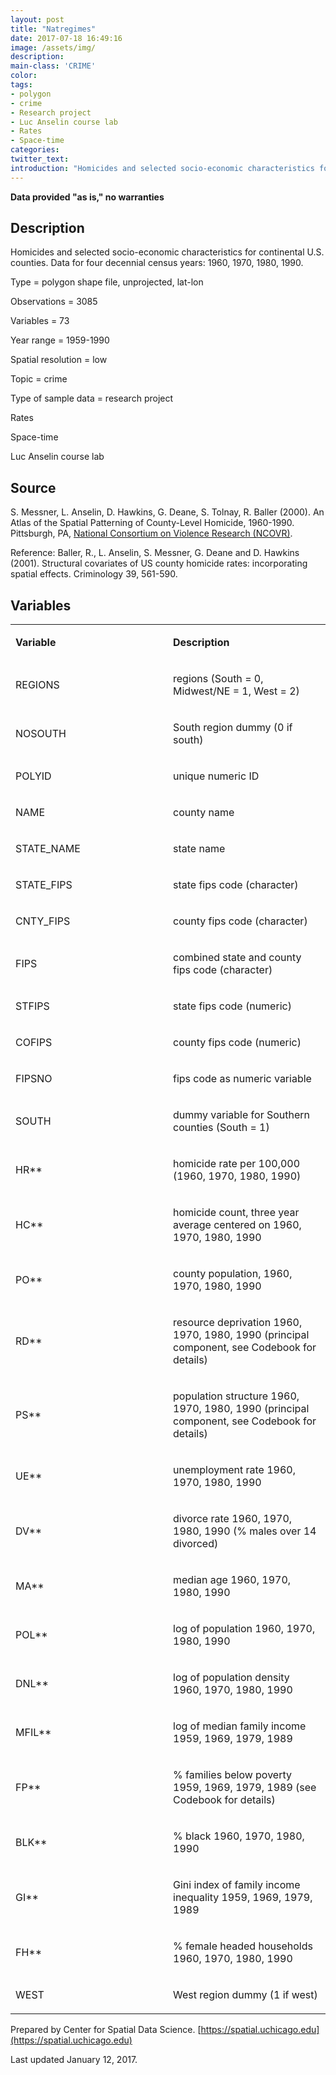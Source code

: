 ```yaml
---
layout: post
title: "Natregimes"
date: 2017-07-18 16:49:16
image: /assets/img/
description:
main-class: 'CRIME'
color:
tags:
- polygon
- crime
- Research project
- Luc Anselin course lab
- Rates
- Space-time
categories:
twitter_text:
introduction: "Homicides and selected socio-economic characteristics for continental U.S. counties. Data for four decennial census years: 1960, 1970, 1980, 1990."
---
```

<script>
  var map = L.map('map');
  L.tileLayer('https://api.tiles.mapbox.com/v4/{id}/{z}/{x}/{y}.png?access_token=pk.eyJ1IjoibWFwYm94IiwiYSI6ImNpejY4NXVycTA2emYycXBndHRqcmZ3N3gifQ.rJcFIG214AriISLbB6B5aw', { <!--this is the URL for the natregimes Geojson-->
		maxZoom: 18,
		attribution: 'Map data &copy; <a href="http://openstreetmap.org">OpenStreetMap</a> contributors, ' +
			'<a href="http://creativecommons.org/licenses/by-sa/2.0/">CC-BY-SA</a>, ' +
			'Imagery © <a href="http://mapbox.com">Mapbox</a>',
		id: 'mapbox.light'
	}).addTo(map);

  map.scrollWheelZoom.disable();
  map.touchZoom.disable();
  var enableMapInteraction = function () {
      map.scrollWheelZoom.enable();
      map.touchZoom.enable();
  }
  $('#map').on('click touch', enableMapInteraction);

  var smallIcon = L.icon({
         iconUrl: 'http://www.hckrecruitment.nic.in/images/blue.png',
         iconSize: [16, 16], // size of the icon
         });

   function onEachFeature(feature, layer) {
     //console.log(feature);
     var txt = "";
     for (var fname in feature.properties) {
       txt += fname;
       txt += " : ";
       txt += feature.properties[fname];
       txt += "<br/>";
     }
     layer.bindPopup(txt);
   }


  // load GeoJSON from an external file
  // load GeoJSON from an external file
  $.getJSON("../data/natregimes.geojson",function(data){
    // add GeoJSON layer to the map once the file is loaded
    var json = L.geoJson(data, {
      pointToLayer: function(feature, latlng) {
        
        return L.marker(latlng, {
          icon: smallIcon
        });
      },
      onEachFeature: onEachFeature
    });
    json.addTo(map);
    map.fitBounds(json.getBounds());
  });

</script>


**Data provided "as is," no warranties**


**Description**
---------------

Homicides and selected socio-economic characteristics for continental U.S. counties. Data for four decennial census years: 1960, 1970, 1980, 1990.



Type = polygon shape file, unprojected, lat-lon

Observations = 3085

Variables = 73

Year range = 1959-1990

Spatial resolution = low

Topic = crime

Type of sample data = research project

Rates

Space-time

Luc Anselin course lab

**Source**
----------

S. Messner, L. Anselin, D. Hawkins, G. Deane, S. Tolnay, R. Baller (2000). An Atlas of the Spatial Patterning of County-Level Homicide, 1960-1990. Pittsburgh, PA, [National Consortium on Violence Research (NCOVR)](http://www.ncovr.heinz.cmu.edu/).

Reference: Baller, R., L. Anselin, S. Messner, G. Deane and D. Hawkins (2001). Structural covariates of US county homicide rates: incorporating spatial effects. Criminology 39, 561-590.

**Variables**
-------------

<table>
<col width="50%" />
<col width="50%" />
<tbody>
<tr class="odd">
<td align="left"><p><strong>Variable</strong></p></td>
<td align="left"><p><strong>Description</strong></p></td>
</tr>
<tr class="even">
<td align="left"><p>REGIONS</p></td>
<td align="left"><p>regions (South = 0, Midwest/NE = 1, West = 2)</p></td>
</tr>
<tr class="odd">
<td align="left"><p>NOSOUTH</p></td>
<td align="left"><p>South region dummy (0 if south)</p></td>
</tr>
<tr class="even">
<td align="left"><p>POLYID</p></td>
<td align="left"><p>unique numeric ID</p></td>
</tr>
<tr class="odd">
<td align="left"><p>NAME</p></td>
<td align="left"><p>county name</p></td>
</tr>
<tr class="even">
<td align="left"><p>STATE_NAME</p></td>
<td align="left"><p>state name</p></td>
</tr>
<tr class="odd">
<td align="left"><p>STATE_FIPS</p></td>
<td align="left"><p>state fips code (character)</p></td>
</tr>
<tr class="even">
<td align="left"><p>CNTY_FIPS</p></td>
<td align="left"><p>county fips code (character)</p></td>
</tr>
<tr class="odd">
<td align="left"><p>FIPS</p></td>
<td align="left"><p>combined state and county fips code (character)</p></td>
</tr>
<tr class="even">
<td align="left"><p>STFIPS</p></td>
<td align="left"><p>state fips code (numeric)</p></td>
</tr>
<tr class="odd">
<td align="left"><p>COFIPS</p></td>
<td align="left"><p>county fips code (numeric)</p></td>
</tr>
<tr class="even">
<td align="left"><p>FIPSNO</p></td>
<td align="left"><p>fips code as numeric variable</p></td>
</tr>
<tr class="odd">
<td align="left"><p>SOUTH</p></td>
<td align="left"><p>dummy variable for Southern counties (South = 1)</p></td>
</tr>
<tr class="even">
<td align="left"><p>HR**</p></td>
<td align="left"><p>homicide rate per 100,000 (1960, 1970, 1980, 1990)</p></td>
</tr>
<tr class="odd">
<td align="left"><p>HC**</p></td>
<td align="left"><p>homicide count, three year average centered on 1960, 1970, 1980, 1990</p></td>
</tr>
<tr class="even">
<td align="left"><p>PO**</p></td>
<td align="left"><p>county population, 1960, 1970, 1980, 1990</p></td>
</tr>
<tr class="odd">
<td align="left"><p>RD**</p></td>
<td align="left"><p>resource deprivation 1960, 1970, 1980, 1990 (principal component, see Codebook for details)</p></td>
</tr>
<tr class="even">
<td align="left"><p>PS**</p></td>
<td align="left"><p>population structure 1960, 1970, 1980, 1990 (principal component, see Codebook for details)</p></td>
</tr>
<tr class="odd">
<td align="left"><p>UE**</p></td>
<td align="left"><p>unemployment rate 1960, 1970, 1980, 1990</p></td>
</tr>
<tr class="even">
<td align="left"><p>DV**</p></td>
<td align="left"><p>divorce rate 1960, 1970, 1980, 1990 (% males over 14 divorced)</p></td>
</tr>
<tr class="odd">
<td align="left"><p>MA**</p></td>
<td align="left"><p>median age 1960, 1970, 1980, 1990</p></td>
</tr>
<tr class="even">
<td align="left"><p>POL**</p></td>
<td align="left"><p>log of population 1960, 1970, 1980, 1990</p></td>
</tr>
<tr class="odd">
<td align="left"><p>DNL**</p></td>
<td align="left"><p>log of population density 1960, 1970, 1980, 1990</p></td>
</tr>
<tr class="even">
<td align="left"><p>MFIL**</p></td>
<td align="left"><p>log of median family income 1959, 1969, 1979, 1989</p></td>
</tr>
<tr class="odd">
<td align="left"><p>FP**</p></td>
<td align="left"><p>% families below poverty 1959, 1969, 1979, 1989 (see Codebook for details)</p></td>
</tr>
<tr class="even">
<td align="left"><p>BLK**</p></td>
<td align="left"><p>% black 1960, 1970, 1980, 1990</p></td>
</tr>
<tr class="odd">
<td align="left"><p>GI**</p></td>
<td align="left"><p>Gini index of family income inequality 1959, 1969, 1979, 1989</p></td>
</tr>
<tr class="even">
<td align="left"><p>FH**</p></td>
<td align="left"><p>% female headed households 1960, 1970, 1980, 1990</p></td>
</tr>
<tr class="odd">
<td align="left"><p>WEST</p></td>
<td align="left"><p>West region dummy (1 if west)</p></td>
</tr>
</tbody>
</table>

Prepared by Center for Spatial Data Science. [https://spatial.uchicago.edu](https://spatial.uchicago.edu)

Last updated January 12, 2017.

